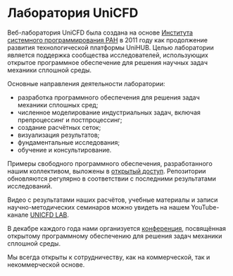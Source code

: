 ﻿Лаборатория UniCFD
==================

Веб-лаборатория UniCFD была создана на основе
[Института системного программирования РАН](www.ispras.ru)
в 2011 году как продолжение развития технологической
платформы UniHUB. Целью лаборатории является
поддержка сообщества исследователей, использующих
открытое программное обеспечение для решения
научных задач механики сплошной среды.

Основные направления деятельности лаборатории:

+ разработка программного обеспечения для решения задач механики сплошных сред;
+ численное моделирование индустриальных задач, включая препроцессинг и постпроцессинг;
+ создание расчётных сеток;
+ визуализация результатов;
+ фундаментальные исследования;
+ обучение и консультирование.

Примеры свободного программного обеспечения, разработанного нашим
коллективом, выложены в [открытый доступ](https://github.com/unicfdlab).
Репозитории обновляются регулярно в соответствии с последними
результатами исследований.

Видео с результатами наших расчётов, учебные материалы и записи
научно-методических семинаров можно увидеть 
на нашем YouTube-канале [UNICFD LAB](https://www.youtube.com/channel/UCT0E3IuqMPudgP7Qpe13Eig).

В декабре каждого года нами организуется [конференция](http://www.isprasopen.ru/en/conf/cfd.html),
посвящённая открытому программному обеспечению для
решения задач механики сплошной среды.

Мы всегда открыты к сотрудничеству, как на коммерческой,
так и некоммерческой основе.


